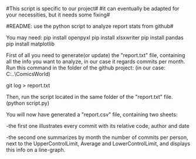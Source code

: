 #This script is specific to our project#
#it can eventually be adapted for your necessities, but it needs some fixing#

#README: use the python script to analyze report stats from github#


You may need:  pip install openpyxl
               pip install xlsxwriter
               pip install pandas
               pip install matplotlib


First of all you need to generate(or update) the "report.txt" file, containing
all the info you want to analyze, in our case it regards commits per month.
Run this command in the folder of the github project:
(in our case: C:\..\ComicsWorld) 

git log > report.txt


Then, run the script located in the same folder of the "report.txt" file.
(python script.py)

You will now have generated a "report.csv" file, containing two sheets:

-the first one illustrates every commit with its relative code, author and date

-the second one summarizes by month the number of commits per person, next to 
 the UpperControlLimit, Average and LowerControlLimit, and displays this info on
 a line-graph.